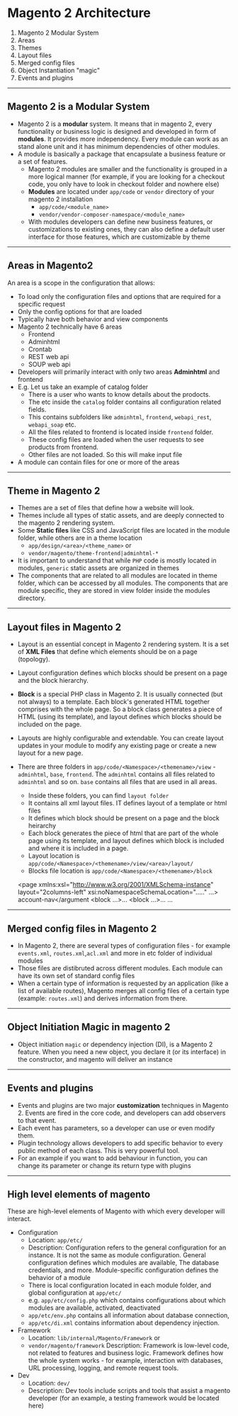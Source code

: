 Magento 2 Architecture
======================

1. Magento 2 Modular System
2. Areas
3. Themes
4. Layout files
5. Merged config files
6. Object Instantiation "magic"
7. Events and plugins

---

Magento 2 is a Modular System
-----------------------------
- Magento 2 is a **modular** system. It means that in magento 2, every functionality or business logic is designed and developed in form of **modules**. It provides more independency. Every module can work as an stand alone unit and it has minimum dependencies of other modules.
- A module is basically a package that encapsulate a business feature or a set of features.
    - Magento 2 modules are smaller and the functionality is grouped in a more logical manner (for example, if you are looking for a checkout code, you only have to look in checkout folder and nowhere else)
    - **Modules** are located under `app/code` or `vendor` directory of your magento 2 installation
        - `app/code/<module_name>`
        - `vendor/vendor-composer-namespace/<module_name>`
    - With modules developers can define new business features, or customizations to existing ones, they can also define a default user interface for those features, which are customizable by theme

---

Areas in Magento2
-----------------
An area is a scope in the configuration that allows:
- To load only the configuration files and options that are required for a specific request
- Only the config options for that are loaded
- Typically have both behavior and view components
- Magento 2 technically have 6 areas
    - Frontend
    - Adminhtml
    - Crontab
    - REST web api
    - SOUP web api
- Developers will primarily interact with only two areas **Adminhtml** and frontend
- E.g. Let us take an example of catalog folder 
    - There is a user who wants to know details about the prodocts. 
    - The etc inside the `catalog` folder contains all configuration related fields. 
    - This contains subfolders like `adminhtml`, `frontend`, `webapi_rest`, `webapi_soap` etc. 
    - All the files related to frontend is located inside `frontend` folder. 
    - These config files are loaded when the user requests to see products from frontend. 
    - Other files are not loaded. So this will make input file 
- A module can contain files for one or more of the areas

---

Theme in Magento 2
------------------
- Themes are a set of files that define how a website will look.
- Themes include all types of static assets, and are deeply connected to the magento 2 rendering system.
- Some **Static files** like CSS and JavaScript files are located in the module folder, while others are in a theme location
    - `app/design/<area>/<theme_name>` or
    - `vendor/magento/theme-frontend|adminhtml-*`
- It is important to understand that while `PHP` code is mostly located in modules, `generic` static assets are organized in themes
- The components that are related to all modules are located in theme folder, which can be accessed by all modules. The components that are module specific, they are stored in view folder inside the modules directory.

---

Layout files in Magento 2
-------------------------
- Layout is an essential concept in Magento 2 rendering system. It is a set of **XML Files** that define which elements should be on a page (topology).
- Layout configuration defines which blocks should be present on a page and the block hierarchy.
- **Block** is a special PHP class in Magento 2. It is usually connected (but not always) to a template. Each block's generated HTML together comprises with the whole page. So a block class generates a piece of HTML (using its template), and layout defines which blocks should be included on the page.
- Layouts are highly configurable and extendable. You can create layout updates in your module to modify any existing page or create a new layout for a new page.
- There are three folders in `app/code/<Namespace>/<themename>/view` - `adminhtml`, `base`, `frontend`. The `adminhtml` contains all files related to `adminhtml` and so on. `base` contains all files that are used in all areas.
    - Inside these folders, you can find `layout folder`
    - It contains all xml layout files. IT defines layout of a template or html files
    - It defines which block should be present on a page and the block heirarchy
    - Each block generates the piece of html that are part of the whole page using its template, and layout defines which block is included and where it is included in a page. 
    - Layout location is `app/code/<Namespace>/<themename>/view/<area>/layout/`
    - Blocks file location is `app/code/<Namespace>/<themename>/block`

    <page xmlns:xsl="http://www.w3.org/2001/XMLSchema-instance" layout="2columns-left" xsi:noNamespaceSchemaLocation="....." ...>
      <body>
        <attribute name="class" value="account" />
        <referenceContainer name='sidebar.main'>
           <block class="Magento\Framework\View\Element\Template" template="Magento_theme::html/collapsible.phtml" bef...>
              <arguments>
                <argument name="block_css" xsi:type="string">account-nav</argument
              </arguments>
              <block ...>...</block>
              <block ...>...</block>
              ...
           </block>
        </referenceContainer>
      </body>
    </page>

---

Merged config files in Magento 2
--------------------------------
- In Magento 2, there are several types of configuration files - for example `events.xml`, `routes.xml`,`acl.xml` and more in etc folder of individual modules
- Those files are distibruted across different modules. Each module can have its own set of standard config files
- When a certain type of information is requested by an application (like a list of available routes), Magento merges all config files of a certain type (example: `routes.xml`) and derives information from there.

---

Object Initiation **Magic** in magento 2
----------------------------
- Object initiation `magic` or dependency injection (DI), is a Magento 2 feature. When you need a new object, you declare it (or its interface) in the constructor, and magento will deliver an instance

---

Events and plugins
------------------
- Events and plugins are two major **customization** techniques in Magento 2. Events are fired in the core code, and developers can add observers to that event.
- Each event has parameters, so a developer can use or even modify them.
- Plugin technology allows developers to add specific behavior to every public method of each class. This is very powerful tool.
- For an example if you want to add behaviour in function, you can change its parameter or change its return type with plugins

---

High level elements of magento
------------------------------
These are high-level elements of Magento with which every developer will interact.
- Configuration
	- Location: `app/etc/`
	- Description: Configuration refers to the general configuration for an instance. It is not the same as module configuration. General configuration defines which modules are available, The database credentials, and more. Module-specific configuration defines the behavior of a module
	- There is local configuration located in each module folder, and global configuration at `app/etc/`
	- e.g. `app/etc/config.php` which contains configurations about which modules are available, activated, deactivated
	- `app/etc/env.php` contains all information about database connection, 
	- `app/etc/di.xml` contains information about dependency injection.
- Framework
    - Location: `lib/internal/Magento/Framework` or
    - `vendor/magento/framework`
    Description: Framework is low-level code, not related to features and business logic. Framework defines how the whole system works - for example, interaction with databases, URL processing, logging, and remote request tools.
- Dev
    - Location: `dev/`
    - Description: Dev tools include scripts and tools that assist a magento developer (for an example, a testing framework would be located here)

